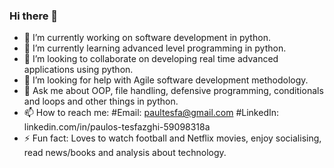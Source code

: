 ### Hi there 👋

- 🔭 I’m currently working on software development in python.
- 🌱 I’m currently learning advanced level programming in python. 
- 👯 I’m looking to collaborate on developing real time advanced applications using python.
- 🤔 I’m looking for help with Agile software development methodology.
- 💬 Ask me about OOP, file handling, defensive programming, conditionals and loops and other things in python.
- 📫 How to reach me: #Email: paultesfa@gmail.com    #LinkedIn: linkedin.com/in/paulos-tesfazghi-59098318a
- ⚡ Fun fact: Loves to watch football and Netflix movies, enjoy socialising, read news/books and analysis about technology.

